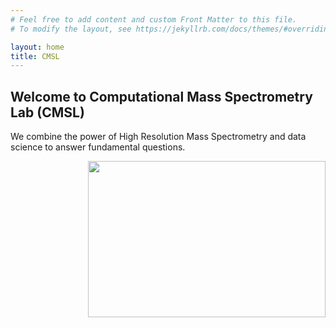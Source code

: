 ```yaml
---
# Feel free to add content and custom Front Matter to this file.
# To modify the layout, see https://jekyllrb.com/docs/themes/#overriding-theme-defaults

layout: home
title: CMSL
---
```


## Welcome to Computational Mass Spectrometry Lab (CMSL)

We combine the power of High Resolution Mass Spectrometry and data science to answer fundamental questions.

<img align="right" height="250px" width="380px" src="https://raw.githubusercontent.com/ComputMassSpecLab/website/gh-pages/assets/LCMS1.png">
